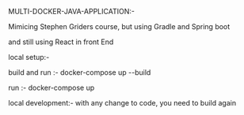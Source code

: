 MULTI-DOCKER-JAVA-APPLICATION:-

Mimicing Stephen Griders course, but using Gradle and Spring boot

and still using React in front End

local setup:-

build and run :-
    docker-compose up --build

run :-
    docker-compose up

local development:-
    with any change to code, you need to build again